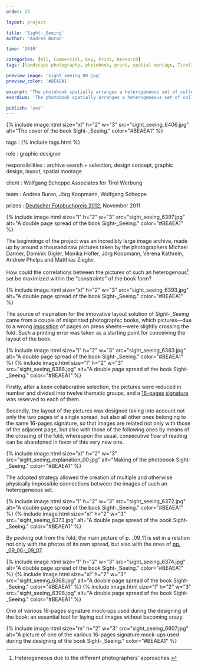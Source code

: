 ```yaml
---
order: 23

layout: project

title: 'Sight-_Seeing'
author: 'Andrea Buran'

time: '2010'

categories: [All, Commercial, Key, Print, Research]
tags: [landscape photography, photobook, print, spatial montage, Tirol]

preview_image: 'sight_seeing_00.jpg'
preview_color: '#BEAEA1'

excerpt: 'The photobook spatially arranges a heterogeneous set of collectively taken pictures of Tyrolean summer landscapes—halfway between tourism’s advertising images and contemporary photos.'
exordium: 'The photobook spatially arranges a heterogeneous set of collectively taken pictures of Tyrolean summer landscapes—halfway between tourism’s advertising images and contemporary photos.'

publish: 'yes'
---
```


<div class="figures">
    {% include image.html 
        size="xl" 
        h="2" w="3" 
        src="sight_seeing_6406.jpg" 
        alt="The cover of the book Sight-_Seeing." 
        color="#BEAEA1" 
    %}
</div>

tags
: {% include tags.html %}

role
: graphic designer

responsibilities
:  archive search + selection, design concept, graphic design, layout, spatial montage

client
: Wolfgang Scheppe Associates for Tirol Werbung

team
: Andrea Buran, Jörg Koopmann, Wolfgang Scheppe

prizes
: [Deutscher Fotobuchpreis 2012](http://www.deutscher-fotobuchpreis.de/html/2012.htm "Deutscher Fotobuchpreis 2012"), November 2011

<div class="figures">
    {% include image.html 
        size="l" 
        h="2" w="3" 
        src="sight_seeing_6397.jpg" 
        alt="A double page spread of the book Sight-_Seeing." 
        color="#BEAEA1" 
    %}
</div>

The beginnings of the project was an incredibly large image archive, made up by around a thousand raw pictures taken by the photographers Michael Danner, Dominik Gigler, Monika Höfler, Jörg Koopmann, Verena Kathrein, Andrew Phelps and Matthias Ziegler.

How could the correlations between the pictures of such an heterogenous[^heterogenity] set be maximized within the “constraints” of the book form?

<div class="figures">
    {% include image.html 
        size="xl" 
        h="2" w="3" 
        src="sight_seeing_6393.jpg" 
        alt="A double page spread of the book Sight-_Seeing." 
        color="#BEAEA1" 
    %}
</div>

The source of inspiration for the innovative layout solution of *Sight-_Seeing* came from a couple of misprinted photographic books, which pictures—due to a wrong [imposition](http://printwiki.org/Imposition "imposition on PrintWiki") of pages on press sheets—were slightly crossing the fold. Such a printing error was taken as a starting point for conceiving the layout of the book.

<div class="figures">
    {% include image.html 
        size="l" 
        h="2" w="3" 
        src="sight_seeing_6383.jpg" 
        alt="A double page spread of the book Sight-_Seeing." 
        color="#BEAEA1" 
    %}
    {% include image.html 
        size="l" 
        h="2" w="3" 
        src="sight_seeing_6388.jpg" 
        alt="A double page spread of the book Sight-_Seeing." 
        color="#BEAEA1" 
    %}
</div>

Firstly, after a keen collaborative selection, the pictures were reduced in number and divided into twelve thematic groups, and a [16-pages](http://printwiki.org/Octavo "16-pages / octavo on PrintWiki") [signature](http://printwiki.org/Signature "signature on PrintWiki") was reserved to each of them.

Secondly, the layout of the pictures was designed taking into account not only the two pages of a single spread, but also all other ones belonging to the same 16-pages signature, so that images are related not only with those of the adjacent page, but also with those of the following ones by means of the crossing of the fold, whereupon the usual, consecutive flow of reading can be abandoned in favor of this very new one.

<div class="figures">
    {% include image.html 
        size="xl" 
        h="2" w="3" 
        src="sight_seeing_explanation_00.jpg" 
        alt="Making of the photobook Sight-_Seeing." 
        color="#BEAEA1" 
    %}
</div>

The adopted strategy allowed the creation of multiple and otherwise physically impossible connections between the images of such an heterogeneous set.

<div class="figures">
    {% include image.html 
        size="l" 
        h="2" w="3" 
        src="sight_seeing_6372.jpg" 
        alt="A double page spread of the book Sight-_Seeing." 
        color="#BEAEA1" 
    %}
    {% include image.html 
        size="xl" 
        h="2" w="3" 
        src="sight_seeing_6373.jpg" 
        alt="A double page spread of the book Sight-_Seeing." 
        color="#BEAEA1" 
    %}
</div>

By peeking out from the fold, the main picture of p. _09_11 is set in a relation not only with the photos of its own spread, but also with the ones of [pp. _09_06-_09_07](#sight_seeing_6372.jpg).

<div class="figures">
    {% include image.html 
        size="l" 
        h="2" w="3" 
        src="sight_seeing_6374.jpg" 
        alt="A double page spread of the book Sight-_Seeing." 
        color="#BEAEA1" 
    %}
    {% include image.html 
        size="xl" 
        h="2" w="3" 
        src="sight_seeing_6368.jpg" 
        alt="A double page spread of the book Sight-_Seeing." 
        color="#BEAEA1" 
    %}
    {% include image.html 
        size="l" 
        h="2" w="3" 
        src="sight_seeing_6398.jpg" 
        alt="A double page spread of the book Sight-_Seeing." 
        color="#BEAEA1" 
    %}
</div>

One of various 16-pages signature mock-ups used during the designing of the book: an essential tool for laying out images without becoming crazy.

<div class="figures">
    {% include image.html 
        size="m" 
        h="2" w="3" 
        src="sight_seeing_6607.jpg" 
        alt="A picture of one of the various 16-pages signature mock-ups used during the designing of the book Sight-_Seeing." 
        color="#BEAEA1" 
    %}
</div>

[^heterogenity]: Heterogeneous due to the different photographers’ approaches.